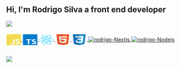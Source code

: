 ## Hi, I'm Rodrigo Silva a front end developer
<div align="start">
  <a href="https://github.com/rodsilvavieira2">
  <img height="180em" src="https://github-readme-stats.vercel.app/api/top-langs/?username=rodsilvavieira2&layout=compact&langs_count=7&theme=dracula"/>
</div>
  
<div style="display: inline_block"><br>
  <img align="center" alt="rodrigo-Js" height="30" width="40" src="https://raw.githubusercontent.com/devicons/devicon/master/icons/javascript/javascript-plain.svg">
  <img align="center" alt="rodrigo-Ts" height="30" width="40" src="https://raw.githubusercontent.com/devicons/devicon/master/icons/typescript/typescript-plain.svg">
  <img align="center" alt="rodrigo-React" height="30" width="40" src="https://raw.githubusercontent.com/devicons/devicon/master/icons/react/react-original.svg">
  <img align="center" alt="rodrigo-HTML" height="30" width="40" src="https://raw.githubusercontent.com/devicons/devicon/master/icons/html5/html5-original.svg">
  <img align="center" alt="rodrigo-CSS" height="30" width="40" src="https://raw.githubusercontent.com/devicons/devicon/master/icons/css3/css3-original.svg">
  <img align="center" alt="rodrigo-Nextjs"  height="30" width="40" src="https://cdn.jsdelivr.net/gh/devicons/devicon/icons/nextjs/nextjs-original-wordmark.svg" />
  <img align="center" alt="rodrigo-Nodejs"  height="50" width="60" src="https://cdn.jsdelivr.net/gh/devicons/devicon/icons/nodejs/nodejs-plain-wordmark.svg" />
</div>
  
  ##
 
<div> 
  <a href = "mailto:rodsilvavieira@gmail.com"><img src="https://img.shields.io/badge/-Gmail-%23333?style=for-the-badge&logo=gmail&logoColor=white" target="_blank"></a>
</div>
 
